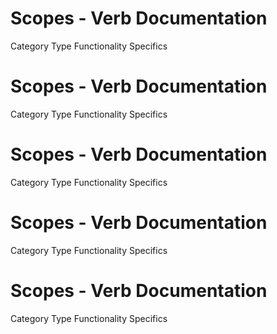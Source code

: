  
# Scopes - Verb Documentation
 
Category                  Type                      Functionality             Specifics                
 
# Scopes - Verb Documentation
 
Category                  Type                      Functionality             Specifics                
 
# Scopes - Verb Documentation
 
Category                  Type                      Functionality             Specifics                
 
# Scopes - Verb Documentation
 
Category                  Type                      Functionality             Specifics                
 
# Scopes - Verb Documentation
 
Category                  Type                      Functionality             Specifics                

